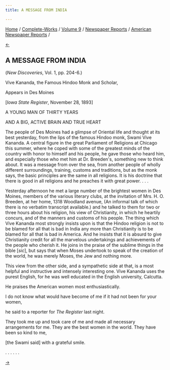 ```yaml
---
title: A MESSAGE FROM INDIA

---
```

<div>

[Home](../../../../index.htm) /
[Complete-Works](../../../complete_works.htm) / [Volume
9](../../volume_9_contents.htm) / [Newspaper
Reports](../newspaper_reports_contents.htm) / [American Newspaper
Reports](american_newspaper_contents.htm) /

[←](06_daily_iowa_capitol_nov_28_1893.htm)

## A MESSAGE FROM INDIA

(*New Discoveries*, Vol. 1, pp. 204-6.)

Vive Kananda, the Famous Hindoo Monk and Scholar,

Appears in Des Moines

\[*Iowa State Register*, November 28, 1893\]

A YOUNG MAN OF THIRTY YEARS

AND A BIG, ACTIVE BRAIN AND TRUE HEART

The people of Des Moines had a glimpse of Oriental life and thought at
its best yesterday, from the lips of the famous Hindoo monk, Swami Vive
Kananda. A central figure in the great Parliament of Religions at
Chicago this summer, where he coped with some of the greatest minds of
the country with honor to himself and his people, he gave those who
heard him, and especially those who met him at Dr. Breeden's, something
new to think about. It was a message from over the sea, from another
people of wholly different surroundings, training, customs and
traditions, but as the monk says, the basic principles are the same in
all religions. It is his doctrine that there is good in all religions
and he preaches it with great power. . . .

Yesterday afternoon he met a large number of the brightest women in Des
Moines, members of the various literary clubs, at the invitation of Mrs.
H. O. Breeden, at her home, 1318 Woodland avenue, (An informal talk of
which there is no verbatim transcript available.) and he talked to them
for two or three hours about his religion, his view of Christianity, in
which he heartily concurs, and of the manners and customs of his people.
The thing which Vive Kananda most strongly insists upon is that the
Hindoo religion is not to be blamed for all that is bad in India any
more than Christianity is to be blamed for all that is bad in America.
And he insists that it is absurd to give Christianity credit for all the
marvelous undertakings and achievements of the people who cherish it. He
joins in the praise of the sublime things in the bible \[*sic*\], but
says that when Moses undertook to speak of the creation of the world, he
was merely Moses, the Jew and nothing more.

This view from the other side, and a sympathetic side at that, is a most
helpful and instructive and intensely interesting one. Vive Kananda uses
the purest English, for he was well educated in the English university,
Calcutta.

He praises the American women most enthusiastically.

I do not know what would have become of me if it had not been for your
women,

he said to a reporter for *The Register* last night.

They took me up and took care of me and made all necessary arrangements
for me. They are the best women in the world. They have been so kind to
me,

\[the Swami said\] with a grateful smile.

. . . . . .

[→](08_daily_iowa_capitol_nov_29_1893.htm)

</div>
